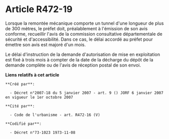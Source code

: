 # Article R472-19

Lorsque la remontée mécanique comporte un tunnel d'une longueur de plus de 300 mètres, le préfet doit, préalablement à
l'émission de son avis conforme, recueillir l'avis de la commission consultative départementale de sécurité et
d'accessibilité. Dans ce cas, le délai accordé au préfet pour émettre son avis est majoré d'un mois.

Le délai d'instruction de la demande d'autorisation de mise en exploitation est fixé à trois mois à compter de la date de la
décharge du dépôt de la demande complète ou de l'avis de réception postal de son envoi.

**Liens relatifs à cet article**

	**Créé par**:

	  - Décret n°2007-18 du 5 janvier 2007 - art. 9 () JORF 6 janvier 2007 en vigueur le 1er octobre 2007

	**Cité par**:

	  - Code de l'urbanisme - art. R472-16 (V)

	**Codifié par**:

	  - Décret n°73-1023 1973-11-08
